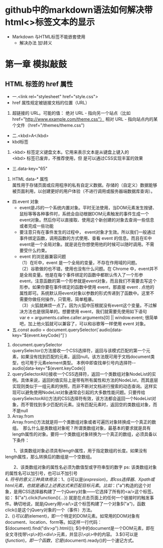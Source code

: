 # github中的markdown语法如何解决带html<>标签文本的显示  
- Markdown 与HTML标签不能嵌套使用
  - 解决办法 加\转义
# 第一章 模拟敲鼓
## HTML <link> 标签的 href 属性  
- 一.\<link rel="stylesheet" href="style.css"\>
- href 属性规定被链接文档的位置（URL）
1.  超链接的 URL。可能的值：
绝对 URL - 指向另一个站点（比如 href="http://www.example.com/theme.css"）
相对 URL - 指向站点内的某个文件（href="/themes/theme.css")  
- 二.\<kbd\>A\</kbd\>
- kbd标签
 1. \<kbd\> 标签定义键盘文本。它用来表示文本是从键盘上键入的  
\<kbd\> 标签已废弃，不推荐使用，但 是可以通过CSS实现丰富的效果  
- 三.data-key="65"
 1. HTML data-* 属性  
属性用于存储页面或应用程序的私有自定义数据。存储的（自定义）数据能够被页面利用，以创建更好的用户体验（不进行调用或服务器端数据库查询）。  
- 四.event 对象  
  - event是JS的一个系统内置对象。平时无法使用，当DOM元素发生按键、鼠标等等各种事件时，系统会自动根据DOM元素触发的事件生成一个event对象。然后你可以直接取、使用这个新创建的对象去查询一些信息或者完成一些功能
  - 要注意只有在事件发生的过程中， event对象才生效。所以我们一般通过事件绑定函数，调用函数的方式使用、查看 event 的信息。而且在IE中event是一个全局对象。就是说在你想使用他的时候可以随时调用。不需要受什么约束。
  - event 的浏览器兼容问题  
  （1）在IE中，event 是一个全局的变量，不存在作用域的问题。  
  （2）谷歌做的也不错，使用也没有什么问题。在 Chrome 中，event并不是全局变量。他是在每个事件绑定的函数中都默认传入了一个形参event，注意函数的第一个形参就是event对象，而且我们不需要去写这个形参。如果你要在事件绑定的函数中使用 event，那直接 event . 点他的属性即可。系统默认将event对象以参数的形式传递到了函数中。这里不需要你做任何操作，只管用，简单粗暴。  
  （3）火狐就麻烦一点了。因为火狐中压根就没有event这个变量。不过解决方法也是很简单的。想要使用 event，我们就需要先使用如下语句　　var e = arguments.callee.caller.arguments[0] || window.event; 很简单吧，加上他火狐就可以兼容了，可以和谷歌等一样使用 event 对象。
- 五.const audio = document.querySelector(\`audio[data-key="${event.keyCode}"]\`)
1. document.querySelector  
querySelector()方法接收一个CSS选择符，返回与该模式匹配的第一个元素，如果没有找到匹配的元素，返回null。该方法既可用于文档document类型，也可用于元素element类型。 本例中即查找单引号内选择符--audio[data-key="${event.keyCode}]  
2. querySelectorAll()接收一个CSS选择符，返回一个类数组对象NodeList的实例。具体来说，返回的值实际上是带有所有属性和方法的NodeList，而其底层实现则类似于一组元素的快照，而非不断对文档进行搜索的动态查询。这样实现可以避免使用NodeList对象通常会引起的大多数性能问题。只要传给querySelectorAll()方法的CSS选择符有效，该方法都会返回一个NodeList对象，而不管找到多少匹配的元素。没有匹配元素时，返回空的类数组对象，而不是null
3. Array.from  
Array.from()方法就是将一个类数组对象或者可遍历对象转换成一个真正的数组。　那么什么是类数组对象呢？所谓类数组对象，最基本的要求就是具有length属性的对象。要将一个类数组对象转换为一个真正的数组，必须具备以下条件：

　　1、该类数组对象必须具有length属性，用于指定数组的长度。如果没有length属性，那么转换后的数组是一个空数组。

　　2、该类数组对象的属性名必须为数值型或字符串型的数字 ps: 该类数组对象的属性名可以加引号，也可以不加引号  
 4. $符号的意义  
  三种具体用法：
1、$()可以是$(expresion)，即css选择器、Xpath或html元素，也就是通过上述表达式来匹配目标元素。 
比如：$("a")构造的这个对象，是用CSS选择器构建了一个jQuery对象——它选择了所有的\<a/\>这个标签。如： 
$("a").click(function(){...}) 
就是在点击页面上的任何一个链接时的触发事件。确切地说，就是jQuery用\<a/\>这个标签构建了一个对象$("a")，函数 click()是这个jQuery对象的一个（事件）方法。   
2、$()可以是$(element)，即一个特定的DOM元素。如常用的DOM对象有document、location、form等。如这样一行代码：$(document).find("div>p").html()); $()中的document是一个DOM元素，即在全文寻找带\<p\>的\<div\>元素，并显示\<p\>中的内容。  
3.$()可以是$(function)，即一个函数，它是$(document).ready()的一个速记方式。
